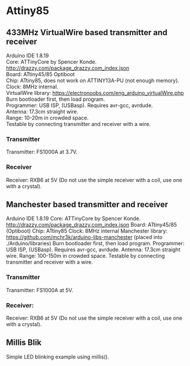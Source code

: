 # Attiny85

## 433MHz VirtualWire based transmitter and receiver
Arduino IDE 1.8.19  
Core: ATTinyCore by Spencer Konde. http://drazzy.com/package_drazzy.com_index.json  
Board: ATtiny45/85 Optiboot  
Chip: ATtiny85, does not work on ATTINY13A-PU (not enough memory).  
Clock: 8MHz internal.  
VirtualWire library: https://electronoobs.com/eng_arduino_virtualWire.php  
Burn bootloader first, then load program.  
Programmer: USB ISP, (USBasp). Requires avr-gcc, avrdude.  
Antenna: 17.3cm straight wire.  
Range: 10-20m in crowded space.  
Testable by connecting transmitter and receiver with a wire.

### Transmitter
Transmitter: FS1000A at 3.7V.

### Receiver
Receiver: RXB6 at 5V (Do not use the simple receiver with a coil, use one with a crystal).

## Manchester based transmitter and receiver
Arduino IDE 1.8.19
Core: ATTinyCore by Spencer Konde. http://drazzy.com/package_drazzy.com_index.json
Board: ATtiny45/85 (Optiboot)
Chip: ATtiny85
Clock: 8MHz internal
Manchester library: https://github.com/mchr3k/arduino-libs-manchester (placed into ./Arduino/libraries)
Burn bootloader first, then load program.
Programmer: USB ISP, (USBasp). Requires avr-gcc, avrdude. 
Antenna: 17.3cm straight wire.
Range: 100-150m in crowded space.
Testable by connecting transmitter and receiver with a wire.

### Transmitter
Transmitter: FS1000A at 5V. 

### Receiver:
Receiver: RXB6 at 5V (Do not use the simple receiver with a coil, use one with a crystal).

## Millis Blik
Simple LED blinking example using millis().


